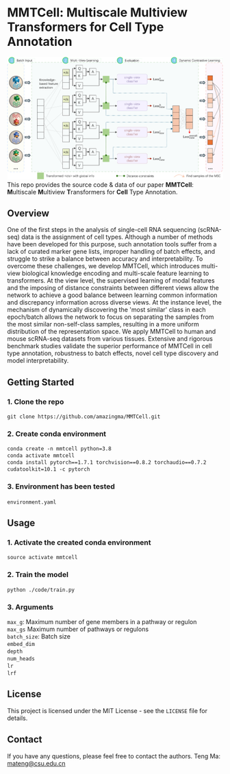 # MMTCell: Multiscale Multiview Transformers for Cell Type Annotation
![MMTCell](https://github.com/amazingma/MMTCell/blob/main/figures/model.png)
This repo provides the source code & data of our paper **MMTCell**: **M**ultiscale **M**ultiview **T**ransformers for **Cell** Type Annotation.

## Overview
One of the first steps in the analysis of single-cell RNA sequencing (scRNA-seq) data is the assignment of cell types. Although a number of methods have been developed for this purpose, such annotation tools suffer from a lack of curated marker gene lists, improper handling of batch effects, and struggle to strike a balance between accuracy and interpretability. To overcome these challenges, we develop MMTCell, which introduces multi-view biological knowledge encoding and multi-scale feature learning to transformers. At the view level, the supervised learning of modal features and the imposing of distance constraints between different views allow the network to achieve a good balance between learning common information and discrepancy information across diverse views. At the instance level, the mechanism of dynamically discovering the 'most similar' class in each epoch/batch allows the network to focus on separating the samples from the most similar non-self-class samples, resulting in a more uniform distribution of the representation space. We apply MMTCell to human and mouse scRNA-seq datasets from various tissues. Extensive and rigorous benchmark studies validate the superior performance of MMTCell in cell type annotation, robustness to batch effects, novel cell type discovery and model interpretability.

## Getting Started
### 1. Clone the repo
```
git clone https://github.com/amazingma/MMTCell.git
```
### 2. Create conda environment
```
conda create -n mmtcell python=3.8
conda activate mmtcell
conda install pytorch==1.7.1 torchvision==0.8.2 torchaudio==0.7.2 cudatoolkit=10.1 -c pytorch
```
### 3. Environment has been tested
`environment.yaml`

## Usage
### 1. Activate the created conda environment
```
source activate mmtcell
```
### 2. Train the model
```
python ./code/train.py
```
### 3. Arguments
`max_g`: Maximum number of gene members in a pathway or regulon<br/>
`max_gs` Maximum number of pathways or regulons<br/>
`batch_size`: Batch size<br/>
`embed_dim`<br/>
`depth`<br/>
`num_heads`<br/>
`lr`<br/>
`lrf`

## License
This project is licensed under the MIT License - see the `LICENSE` file for details.

## Contact
If you have any questions, please feel free to contact the authors.
Teng Ma: mateng@csu.edu.cn

